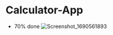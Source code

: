 # Calculator-App  
- 70% done
![Screenshot_1690561893](https://github.com/Holat/Calculator-App/assets/105239299/803581a4-8d4e-4b7d-856c-b2adfb2d7b3e)
